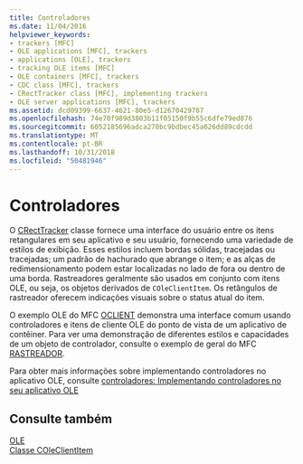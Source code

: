 ```yaml
---
title: Controladores
ms.date: 11/04/2016
helpviewer_keywords:
- trackers [MFC]
- OLE applications [MFC], trackers
- applications [OLE], trackers
- tracking OLE items [MFC]
- OLE containers [MFC], trackers
- CDC class [MFC], trackers
- CRectTracker class [MFC], implementing trackers
- OLE server applications [MFC], trackers
ms.assetid: dcd09399-6637-4621-80e5-d12670429787
ms.openlocfilehash: 74e70f989d3803b11f05150f9b55c6dfe79ed876
ms.sourcegitcommit: 6052185696adca270bc9bdbec45a626dd89cdcdd
ms.translationtype: MT
ms.contentlocale: pt-BR
ms.lasthandoff: 10/31/2018
ms.locfileid: "50481946"
---
```

# <a name="trackers"></a>Controladores

O [CRectTracker](../mfc/reference/crecttracker-class.md) classe fornece uma interface do usuário entre os itens retangulares em seu aplicativo e seu usuário, fornecendo uma variedade de estilos de exibição. Esses estilos incluem bordas sólidas, tracejadas ou tracejadas; um padrão de hachurado que abrange o item; e as alças de redimensionamento podem estar localizadas no lado de fora ou dentro de uma borda. Rastreadores geralmente são usados em conjunto com itens OLE, ou seja, os objetos derivados de `COleClientItem`. Os retângulos de rastreador oferecem indicações visuais sobre o status atual do item.

O exemplo OLE do MFC [OCLIENT](../visual-cpp-samples.md) demonstra uma interface comum usando controladores e itens de cliente OLE do ponto de vista de um aplicativo de contêiner. Para ver uma demonstração de diferentes estilos e capacidades de um objeto de controlador, consulte o exemplo de geral do MFC [RASTREADOR](../visual-cpp-samples.md).

Para obter mais informações sobre implementando controladores no aplicativo OLE, consulte [controladores: Implementando controladores no seu aplicativo OLE](../mfc/trackers-implementing-trackers-in-your-ole-application.md)

## <a name="see-also"></a>Consulte também

[OLE](../mfc/ole-in-mfc.md)<br/>
[Classe COleClientItem](../mfc/reference/coleclientitem-class.md)
